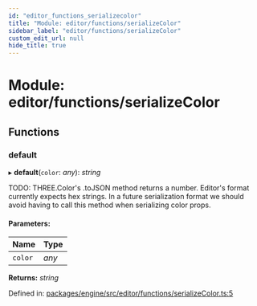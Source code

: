 ```yaml
---
id: "editor_functions_serializecolor"
title: "Module: editor/functions/serializeColor"
sidebar_label: "editor/functions/serializeColor"
custom_edit_url: null
hide_title: true
---
```


# Module: editor/functions/serializeColor

## Functions

### default

▸ **default**(`color`: *any*): *string*

TODO: THREE.Color's .toJSON method returns a number. Editor's format currently expects hex strings.
In a future serialization format we should avoid having to call this method when serializing color props.

#### Parameters:

Name | Type |
:------ | :------ |
`color` | *any* |

**Returns:** *string*

Defined in: [packages/engine/src/editor/functions/serializeColor.ts:5](https://github.com/xr3ngine/xr3ngine/blob/716a06460/packages/engine/src/editor/functions/serializeColor.ts#L5)

